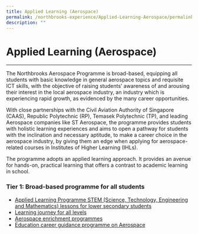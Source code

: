 ```yaml
---
title: Applied Learning (Aerospace)
permalink: /northbrooks-experience/Applied-Learning-Aerospace/permalink/
description: ""
---
```

Applied Learning (Aerospace)
============================

  

---

The Northbrooks Aerospace Programme is broad-based, equipping all students with basic knowledge in general aerospace topics and requisite ICT skills, with the objective of raising students’ awareness of and arousing their interest in the local aerospace industry, an industry which is experiencing rapid growth, as evidenced by the many career opportunities.

With close partnerships with the Civil Aviation Authority of Singapore (CAAS), Republic Polytechnic (RP), Temasek Polytechnic (TP), and leading Aerospace companies like ST Aerospace, the programme provides students with holistic learning experiences and aims to open a pathway for students with the inclination and necessary aptitude, to make a career choice in the aerospace industry, by giving them an edge when applying for aerospace-related courses in Institutes of Higher Learning (IHLs).

The programme adopts an applied learning approach. It provides an avenue for hands-on, practical learning that offers a contrast to academic learning in school. 

### Tier 1: Broad-based programme for all students

*  [Applied Learning Programme STEM (Science, Technology, Engineering and Mathematics) lessons for lower secondary students](/Applied-Learning-Programme-STEM/permalink/)
*   [Learning journey for all levels](/Learning-journeys-for-all-levels/permalink/)
*   [Aerospace enrichment programmes](/Aerospace-Enrichment-programmes/permalink/)
* [Education career guidance programme on Aerospace](/Education-career-guidance-programme-on-Aerospace/permalink/)